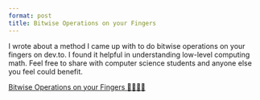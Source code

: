 ```yaml
---
format: post
title: Bitwise Operations on your Fingers
---
```


I wrote about a method I came up with to do bitwise operations on your fingers on dev.to. I found it helpful in understanding low-level computing math. Feel free to share with computer science students and anyone else you feel could benefit.

 [Bitwise Operations on your Fingers 🙌👩🏻‍💻](https://dev.to/emcain/bitwise-operations-on-your-fingers-2d01)
